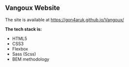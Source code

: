 ## Vangoux Website

The site is available at https://gon4aruk.github.io/Vangoux/

**The tech stack is:**
- HTML5
- CSS3
- Flexbox
- Sass (Scss)
- BEM methodology
